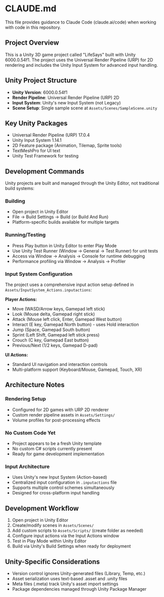 # CLAUDE.md

This file provides guidance to Claude Code (claude.ai/code) when working with code in this repository.

## Project Overview

This is a Unity 3D game project called "LifeSays" built with Unity 6000.0.54f1. The project uses the Universal Render Pipeline (URP) for 2D rendering and includes the Unity Input System for advanced input handling.

## Unity Project Structure

- **Unity Version**: 6000.0.54f1
- **Render Pipeline**: Universal Render Pipeline (URP) 2D
- **Input System**: Unity's new Input System (not Legacy)
- **Scene Setup**: Single sample scene at `Assets/Scenes/SampleScene.unity`

## Key Unity Packages

- Universal Render Pipeline (URP) 17.0.4
- Unity Input System 1.14.1
- 2D Feature package (Animation, Tilemap, Sprite tools)
- TextMeshPro for UI text
- Unity Test Framework for testing

## Development Commands

Unity projects are built and managed through the Unity Editor, not traditional build systems:

### Building
- Open project in Unity Editor
- File → Build Settings → Build (or Build And Run)
- Platform-specific builds available for multiple targets

### Running/Testing
- Press Play button in Unity Editor to enter Play Mode
- Use Unity Test Runner (Window → General → Test Runner) for unit tests
- Access via Window → Analysis → Console for runtime debugging
- Performance profiling via Window → Analysis → Profiler

### Input System Configuration

The project uses a comprehensive input action setup defined in `Assets/InputSystem_Actions.inputactions`:

**Player Actions:**
- Move (WASD/Arrow keys, Gamepad left stick)
- Look (Mouse delta, Gamepad right stick)  
- Attack (Mouse left click, Enter, Gamepad West button)
- Interact (E key, Gamepad North button) - uses Hold interaction
- Jump (Space, Gamepad South button)
- Sprint (Left Shift, Gamepad left stick press)
- Crouch (C key, Gamepad East button)
- Previous/Next (1/2 keys, Gamepad D-pad)

**UI Actions:**
- Standard UI navigation and interaction controls
- Multi-platform support (Keyboard/Mouse, Gamepad, Touch, XR)

## Architecture Notes

### Rendering Setup
- Configured for 2D games with URP 2D renderer
- Custom render pipeline assets in `Assets/Settings/`
- Volume profiles for post-processing effects

### No Custom Code Yet
- Project appears to be a fresh Unity template
- No custom C# scripts currently present
- Ready for game development implementation

### Input Architecture
- Uses Unity's new Input System (Action-based)
- Centralized input configuration in `.inputactions` file
- Supports multiple control schemes simultaneously
- Designed for cross-platform input handling

## Development Workflow

1. Open project in Unity Editor
2. Create/modify scenes in `Assets/Scenes/`
3. Add custom scripts to `Assets/Scripts/` (create folder as needed)
4. Configure input actions via the Input Actions window
5. Test in Play Mode within Unity Editor
6. Build via Unity's Build Settings when ready for deployment

## Unity-Specific Considerations

- Version control ignores Unity-generated files (Library, Temp, etc.)
- Asset serialization uses text-based .asset and .unity files
- Meta files (.meta) track Unity's asset import settings
- Package dependencies managed through Unity Package Manager